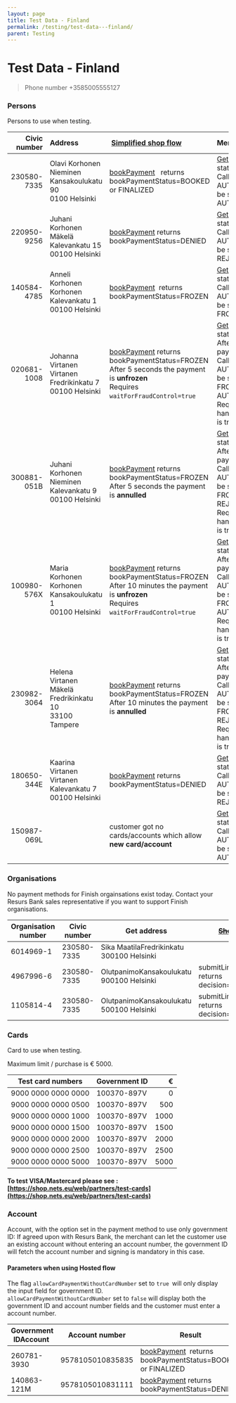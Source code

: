 ```yaml
---
layout: page
title: Test Data - Finland
permalink: /testing/test-data---finland/
parent: Testing
---
```



# Test Data - Finland 


> Phone number +3585005555127

### Persons
Persons to use when testing.

| Civic number | Address |  [Simplified shop flow](/simplified-flow-api/)  | Merchant API  |
| --------: | :-------------------- | :-------------------------|:--------------|
| 230580-7335  | Olavi Korhonen Nieminen<br>Kansakoulukatu 90<br>0100 Helsinki   | [bookPayment](/simplified-flow-api/bookpayment/)   returns bookPaymentStatus=BOOKED or FINALIZED  | [Get payment](https://merchant-api.resurs.com/docs/v2/merchant_payments_v2#/Payment%20information/getPayment) returns status ACCEPTED<br>Callback AUTHORIZATION will be sent with status AUTHORIZED |
| 220950-9256  | Juhani Korhonen Mäkelä<br>Kalevankatu 15<br>00100 Helsinki      | [bookPayment](/simplified-flow-api/bookpayment/) returns bookPaymentStatus=DENIED   | [Get payment](https://merchant-api.resurs.com/docs/v2/merchant_payments_v2#/Payment%20information/getPayment) returns status REJECTED<br>Callback AUTHORIZATION will be sent with status REJECTED |
| 140584-4785  | Anneli Korhonen Korhonen<br>Kalevankatu 1<br>00100 Helsinki     | [bookPayment](/simplified-flow-api/bookpayment/)  returns bookPaymentStatus=FROZEN  | [Get payment](https://merchant-api.resurs.com/docs/v2/merchant_payments_v2#/Payment%20information/getPayment) returns status FROZEN<br>Callback AUTHORIZATION will be sent with status FROZEN   |
| 020681-1008  | Johanna Virtanen Virtanen<br>Fredrikinkatu 7<br>00100 Helsinki | [bookPayment](/simplified-flow-api/bookpayment/) returns bookPaymentStatus=FROZEN<br>After 5 seconds the payment is **unfrozen**<br>Requires `waitForFraudControl=true`    | [Get payment](https://merchant-api.resurs.com/docs/v2/merchant_payments_v2#/Payment%20information/getPayment) returns status FROZEN<br>After 5 seconds the payment is **unfrozen**<br>Callback AUTHORIZATION will be sent with status FROZEN then AUTHORIZED<br>Requires handleFrozenPayments is true   |
| 300881-051B  | Juhani Korhonen Nieminen<br>Kalevankatu 9<br>00100 Helsinki     | [bookPayment](/simplified-flow-api/bookpayment/) returns bookPaymentStatus=FROZEN<br>After 5 seconds the payment is **annulled**   | [Get payment](https://merchant-api.resurs.com/docs/v2/merchant_payments_v2#/Payment%20information/getPayment) returns status FROZEN<br>After 5 seconds the payment is **annulled**<br>Callback AUTHORIZATION will be sent with status FROZEN then REJECTED<br>Requires handleFrozenPayments is true |
| 100980-576X  | Maria Korhonen Korhonen<br>Kansakoulukatu 1<br>00100 Helsinki  | [bookPayment](/simplified-flow-api/bookpayment/) returns bookPaymentStatus=FROZEN<br>After 10 minutes the payment is **unfrozen**<br>Requires `waitForFraudControl=true`     | [Get payment](https://merchant-api.resurs.com/docs/v2/merchant_payments_v2#/Payment%20information/getPayment) returns status FROZEN<br>After 10 minutes the payment is **unfrozen**<br>Callback AUTHORIZATION will be sent with status FROZEN then AUTHORIZED<br>Requires handleFrozenPayments is true  |
| 230982-3064  | Helena Virtanen Mäkelä<br>Fredrikinkatu 10<br>33100 Tampere    | [bookPayment](/simplified-flow-api/bookpayment/) returns bookPaymentStatus=FROZEN<br>After 10 minutes the payment is **annulled**  | [Get payment](https://merchant-api.resurs.com/docs/v2/merchant_payments_v2#/Payment%20information/getPayment) returns status FROZEN<br>After 10 minutes the payment is **annulled**<br>Callback AUTHORIZATION will be sent with status FROZEN then REJECTED<br>Requires handleFrozenPayments is true  |
| 180650-344E  | Kaarina Virtanen Virtanen<br>Kalevankatu 7<br>00100 Helsinki    | [bookPayment](/simplified-flow-api/bookpayment/) returns bookPaymentStatus=DENIED   | [Get payment](https://merchant-api.resurs.com/docs/v2/merchant_payments_v2#/Payment%20information/getPayment) returns status REJECTED<br>Callback AUTHORIZATION will be sent with status REJECTED  |
| 150987-069L  |                                                         | customer got no cards/accounts which allow **new card/account**    | [Get payment](https://merchant-api.resurs.com/docs/v2/merchant_payments_v2#/Payment%20information/getPayment) returns status ACCEPTED<br>Callback AUTHORIZATION will be sent with status AUTHORIZED   |

### Organisations
No payment methods for Finish orgainsations exist today. Contact your
Resurs Bank sales representative if you want to support Finish
organisations.

| Organisation number | Civic number | Get address                               | ~~[Shop Flow](https://test.resurs.com/docs/display/DD/Shop+Flow+Service)~~                                             | [Simplified shop flow](simplified-flow-api)                 |
|---------------------|--------------|-------------------------------------------|--------------------------------------------------------------------------------------------------------------------|-------------------------------------------------------------|
| 6014969-1           | 230580-7335  | Sika MaatilaFredrikinkatu 300100 Helsinki |                                                                                                                    |                                                             |
| 4967996-6           | 230580-7335  | OlutpanimoKansakoulukatu 900100 Helsinki  | submitLimitApplication returns decision=DENIED | [bookPayment](/simplified-flow-api/bookpayment/) returns bookPaymentStatus=DENIED |
| 1105814-4           | 230580-7335  | OlutpanimoKansakoulukatu 500100 Helsinki  | submitLimitApplication returns decision=TRIAL  | [bookPayment](/simplified-flow-api/bookpayment/) returns bookPaymentStatus=DENIED |

### Cards
Card to use when testing.

Maximum limit / purchase is € 5000.

| Test card numbers   | Government ID   |    € |
|---------------------|-----------------|-----:|
| 9000 0000 0000 0000 | 100370-897V     |    0 |
| 9000 0000 0000 0500 |  100370-897V    |  500 |
| 9000 0000 0000 1000 | 100370-897V     | 1000 |
| 9000 0000 0000 1500 | 100370-897V     | 1500 |
| 9000 0000 0000 2000 | 100370-897V     | 2000 |
| 9000 0000 0000 2500 | 100370-897V     | 2500 |
| 9000 0000 0000 5000 | 100370-897V     | 5000 |

#### To test VISA/Mastercard please see :[https://shop.nets.eu/web/partners/test-cards](https://shop.nets.eu/web/partners/test-cards)

### Account
Account, with the option set in the payment method to use only
government ID: If agreed upon with Resurs Bank, the merchant can let the
customer use an existing account without entering an account number, the
government ID will fetch the account number and signing is mandatory in
this case.

#### Parameters when using Hosted flow
The flag `allowCardPaymentWithoutCardNumber` set to `true `will only
display the input field for government ID.  
`allowCardPaymentWithoutCardNumber` set to `false` will display both the
government ID and account number fields and the customer must enter a
account number.

| Government IDAccount  | Account number     | Result                                                                    |
|-----------------------|--------------------|---------------------------------------------------------------------------|
|  260781-3930          |  9578105010835835  | [bookPayment](simplified-flow-api/bookpayment/)  returns bookPaymentStatus=BOOKED or FINALIZED |
| 140863-121M           | 9578105010831111   | [bookPayment](simplified-flow-api/bookpayment/) returns bookPaymentStatus=DENIED               |

